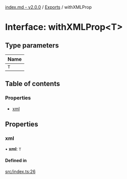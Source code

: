[index.md - v2.0.0](../README.md) / [Exports](../modules.md) / withXMLProp

# Interface: withXMLProp<T\>

## Type parameters

| Name |
| :------ |
| `T` |

## Table of contents

### Properties

- [xml](withXMLProp.md#xml)

## Properties

### xml

• **xml**: `T`

#### Defined in

[src/index.ts:26](https://github.com/saqqdy/node-wxcrypto/blob/22555e1/src/index.ts#L26)
